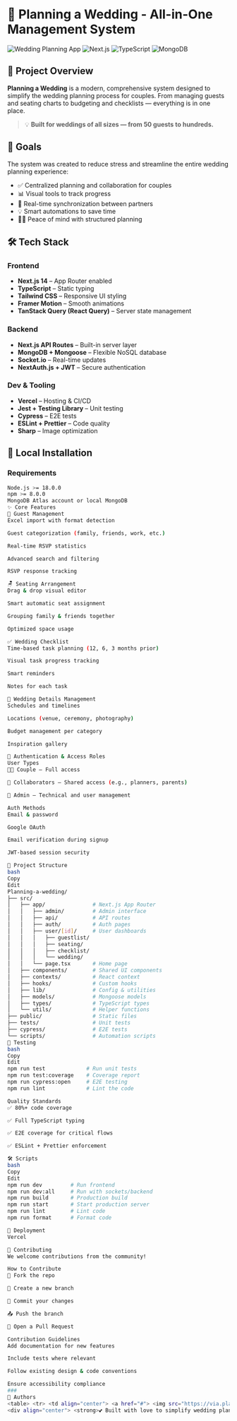 # 💍 Planning a Wedding - All-in-One Management System

![Wedding Planning App](https://img.shields.io/badge/Wedding-Planning-pink?style=for-the-badge&logo=heart)
![Next.js](https://img.shields.io/badge/Next.js-14-black?style=for-the-badge&logo=next.js)
![TypeScript](https://img.shields.io/badge/TypeScript-blue?style=for-the-badge&logo=typescript)
![MongoDB](https://img.shields.io/badge/MongoDB-green?style=for-the-badge&logo=mongodb)

## 📌 Project Overview

**Planning a Wedding** is a modern, comprehensive system designed to simplify the wedding planning process for couples. From managing guests and seating charts to budgeting and checklists — everything is in one place.

> 💡 **Built for weddings of all sizes — from 50 guests to hundreds.**

## 🎯 Goals

The system was created to reduce stress and streamline the entire wedding planning experience:

- ✅ Centralized planning and collaboration for couples  
- 📊 Visual tools to track progress  
- 🤝 Real-time synchronization between partners  
- 💡 Smart automations to save time  
- 🧘‍♀️ Peace of mind with structured planning

## 🛠️ Tech Stack

### Frontend
- **Next.js 14** – App Router enabled
- **TypeScript** – Static typing
- **Tailwind CSS** – Responsive UI styling
- **Framer Motion** – Smooth animations
- **TanStack Query (React Query)** – Server state management

### Backend
- **Next.js API Routes** – Built-in server layer
- **MongoDB + Mongoose** – Flexible NoSQL database
- **Socket.io** – Real-time updates
- **NextAuth.js + JWT** – Secure authentication

### Dev & Tooling
- **Vercel** – Hosting & CI/CD
- **Jest + Testing Library** – Unit testing
- **Cypress** – E2E tests
- **ESLint + Prettier** – Code quality
- **Sharp** – Image optimization

## 🚀 Local Installation

### Requirements
```bash
Node.js >= 18.0.0  
npm >= 8.0.0  
MongoDB Atlas account or local MongoDB
✨ Core Features
👥 Guest Management
Excel import with format detection

Guest categorization (family, friends, work, etc.)

Real-time RSVP statistics

Advanced search and filtering

RSVP response tracking

🪑 Seating Arrangement
Drag & drop visual editor

Smart automatic seat assignment

Grouping family & friends together

Optimized space usage

✅ Wedding Checklist
Time-based task planning (12, 6, 3 months prior)

Visual task progress tracking

Smart reminders

Notes for each task

🎉 Wedding Details Management
Schedules and timelines

Locations (venue, ceremony, photography)

Budget management per category

Inspiration gallery

🔐 Authentication & Access Roles
User Types
👰🤵 Couple – Full access

👥 Collaborators – Shared access (e.g., planners, parents)

🔧 Admin – Technical and user management

Auth Methods
Email & password

Google OAuth

Email verification during signup

JWT-based session security

📁 Project Structure
bash
Copy
Edit
Planning-a-wedding/
├── src/
│   ├── app/               # Next.js App Router
│   │   ├── admin/         # Admin interface
│   │   ├── api/           # API routes
│   │   ├── auth/          # Auth pages
│   │   ├── user/[id]/     # User dashboards
│   │   │   ├── guestlist/
│   │   │   ├── seating/
│   │   │   ├── checklist/
│   │   │   └── wedding/
│   │   └── page.tsx       # Home page
│   ├── components/        # Shared UI components
│   ├── contexts/          # React context
│   ├── hooks/             # Custom hooks
│   ├── lib/               # Config & utilities
│   ├── models/            # Mongoose models
│   ├── types/             # TypeScript types
│   └── utils/             # Helper functions
├── public/                # Static files
├── tests/                 # Unit tests
├── cypress/               # E2E tests
└── scripts/               # Automation scripts
🧪 Testing
bash
Copy
Edit
npm run test             # Run unit tests
npm run test:coverage    # Coverage report
npm run cypress:open     # E2E testing
npm run lint             # Lint the code

Quality Standards
✅ 80%+ code coverage

✅ Full TypeScript typing

✅ E2E coverage for critical flows

✅ ESLint + Prettier enforcement

🛠️ Scripts
bash
Copy
Edit
npm run dev         # Run frontend
npm run dev:all     # Run with sockets/backend
npm run build       # Production build
npm run start       # Start production server
npm run lint        # Lint code
npm run format      # Format code

🚀 Deployment
Vercel

🤝 Contributing
We welcome contributions from the community!

How to Contribute
🍴 Fork the repo

🌿 Create a new branch

💝 Commit your changes

📤 Push the branch

🔄 Open a Pull Request

Contribution Guidelines
Add documentation for new features

Include tests where relevant

Follow existing design & code conventions

Ensure accessibility compliance
###
👤 Authors
<table> <tr> <td align="center"> <a href="#"> <img src="https://via.placeholder.com/100x100/FF69B4/FFFFFF?text=YE" width="100px" alt="Yair Eliyahu"/> <br /><sub><b>Yair Eliyahu</b></sub> </a> <br /> 💻 🏗️ 🎨 </td> <td align="center"> <a href="#"> <img src="https://via.placeholder.com/100x100/4169E1/FFFFFF?text=LM" width="100px" alt="Liav Maman"/> <br /><sub><b>Liav Maman</b></sub> </a> <br /> 💻 ⚡ 🗄️ </td> </tr> </table>
<div align="center"> <strong>💕 Built with love to simplify wedding planning 💕</strong><br /> <br /> <img src="https://img.shields.io/badge/Made%20with-❤️-red?style=for-the-badge" /> <img src="https://img.shields.io/badge/For-Weddings-pink?style=for-the-badge" /> <img src="https://img.shields.io/badge/Open-Source-green?style=for-the-badge" /> </div> ```

